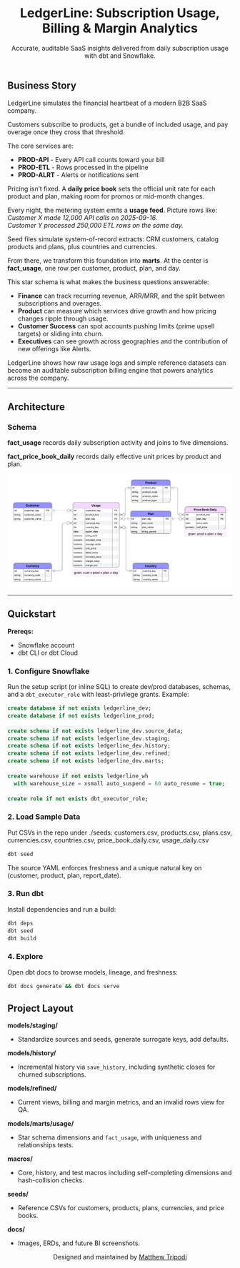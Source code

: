 <h1 align="center">LedgerLine: Subscription Usage, Billing & Margin Analytics</h1>

<p align="center">
  Accurate, auditable SaaS insights delivered from daily subscription usage with dbt and Snowflake.
  <br/><br/>
</p>

## Business Story

LedgerLine simulates the financial heartbeat of a modern B2B SaaS company.

Customers subscribe to products, get a bundle of included usage, and pay overage once they cross that threshold.  

The core services are:  
- **PROD-API** - Every API call counts toward your bill
- **PROD-ETL** - Rows processed in the pipeline
- **PROD-ALRT** - Alerts or notifications sent

Pricing isn’t fixed. A **daily price book** sets the official unit rate for each product and plan, making room for promos or mid-month changes.  

Every night, the metering system emits a **usage feed**. Picture rows like:  
*Customer X made 12,000 API calls on 2025-09-16.*  
*Customer Y processed 250,000 ETL rows on the same day.*  

Seed files simulate system-of-record extracts: CRM customers, catalog products and plans, plus countries and currencies.

From there, we transform this foundation into **marts**. At the center is **fact_usage**, one row per customer, product, plan, and day.

This star schema is what makes the business questions answerable:  
- **Finance** can track recurring revenue, ARR/MRR, and the split between subscriptions and overages.  
- **Product** can measure which services drive growth and how pricing changes ripple through usage.  
- **Customer Success** can spot accounts pushing limits (prime upsell targets) or sliding into churn.  
- **Executives** can see growth across geographies and the contribution of new offerings like Alerts.  

LedgerLine shows how raw usage logs and simple reference datasets can become an auditable subscription billing engine that powers analytics across the company.  

---

## Architecture

### Schema
  
**fact_usage** records daily subscription activity and joins to five dimensions.  
  
**fact_price_book_daily** records daily effective unit prices by product and plan.

![LedgerLine Architecture](docs/assets/erd_phys_model.png)

---

## Quickstart

**Prereqs:**  
- Snowflake account  
- dbt CLI or dbt Cloud  

### 1. Configure Snowflake

Run the setup script (or inline SQL) to create dev/prod databases, schemas, and a `dbt_executor_role` with least-privilege grants. Example:

```sql
create database if not exists ledgerline_dev;
create database if not exists ledgerline_prod;

create schema if not exists ledgerline_dev.source_data;
create schema if not exists ledgerline_dev.staging;
create schema if not exists ledgerline_dev.history;
create schema if not exists ledgerline_dev.refined;
create schema if not exists ledgerline_dev.marts;

create warehouse if not exists ledgerline_wh
  with warehouse_size = xsmall auto_suspend = 60 auto_resume = true;

create role if not exists dbt_executor_role;
```

### 2. Load Sample Data

Put CSVs in the repo under ./seeds: customers.csv, products.csv, plans.csv, currencies.csv, countries.csv, 
price_book_daily.csv, usage_daily.csv

```sql
dbt seed
```

The source YAML enforces freshness and a unique natural key on (customer, product, plan, report_date).

### 3. Run dbt

Install dependencies and run a build:

```bash
dbt deps
dbt seed
dbt build
```

### 4. Explore

Open dbt docs to browse models, lineage, and freshness:

```bash
dbt docs generate && dbt docs serve
```

## Project Layout

**models/staging/**  
- Standardize sources and seeds, generate surrogate keys, add defaults.

**models/history/**  
- Incremental history via `save_history`, including synthetic closes for churned subscriptions.

**models/refined/**  
- Current views, billing and margin metrics, and an invalid rows view for QA.

**models/marts/usage/**  
- Star schema dimensions and `fact_usage`, with uniqueness and relationships tests.

**macros/**  
- Core, history, and test macros including self-completing dimensions and hash-collision checks.

**seeds/**  
- Reference CSVs for customers, products, plans, currencies, and price books.

**docs/**  
- Images, ERDs, and future BI screenshots.


<p align="center">Designed and maintained by <a href="https://github.com/moveeleven-data">Matthew Tripodi</a></p>